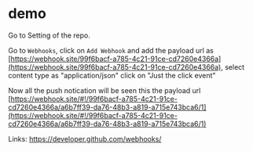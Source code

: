 # demo

Go to Setting of the repo. 

Go to `Webhooks`, click on `Add Webhook` and add the payload url as [https://webhook.site/99f6bacf-a785-4c21-91ce-cd7260e4366a](https://webhook.site/99f6bacf-a785-4c21-91ce-cd7260e4366a), select content type as "application/json" click on "Just the click event"

Now all the push notication will be seen this the payload url [https://webhook.site/#!/99f6bacf-a785-4c21-91ce-cd7260e4366a/a6b7ff39-da76-48b3-a819-a715e743bca6/1](https://webhook.site/#!/99f6bacf-a785-4c21-91ce-cd7260e4366a/a6b7ff39-da76-48b3-a819-a715e743bca6/1)

Links:
https://developer.github.com/webhooks/
